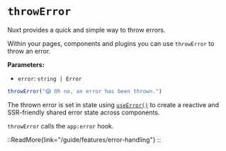 # `throwError`

Nuxt provides a quick and simple way to throw errors.

Within your pages, components and plugins you can use `throwError` to throw an error.

**Parameters:**

- `error`: `string | Error`

```js
throwError("😱 Oh no, an error has been thrown.")
```

The thrown error is set in state using [`useError()`](/api/composables/useError) to create a reactive and SSR-friendly shared error state across components.

`throwError` calls the `app:error` hook.

::ReadMore{link="/guide/features/error-handling"}
::
